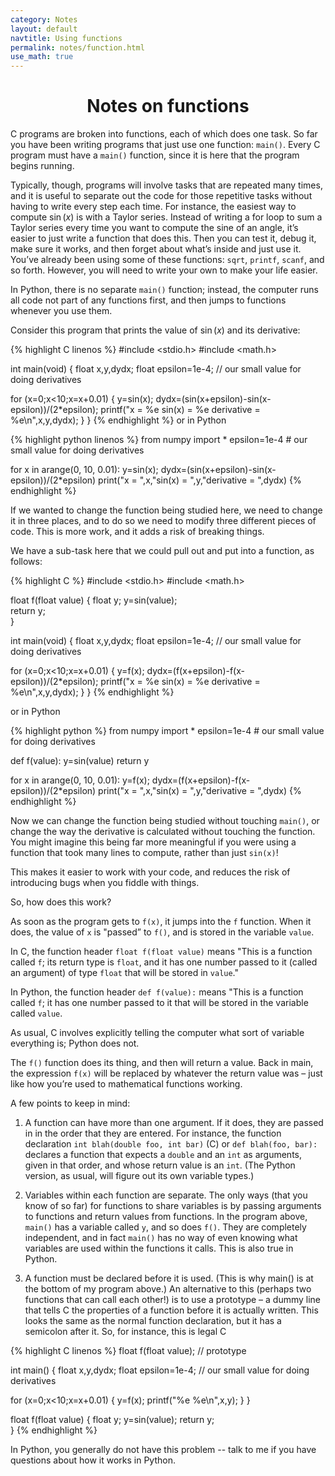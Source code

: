 ```yaml
---
category: Notes
layout: default
navtitle: Using functions 
permalink: notes/function.html
use_math: true
---
```


<center><h1>Notes on functions</h1></center>

C programs are broken into functions, each of which does one task. So far you have been writing programs
that just use one function: `main()`. Every C program must have a `main()` function, since it is here that the
program begins running.


Typically, though, programs will involve tasks that are repeated many times, and it is useful to separate
out the code for those repetitive tasks without having to write every step each time. For instance, the easiest
way to compute $\sin(x)$ is with a Taylor series. Instead of writing a for loop to sum a Taylor series every
time you want to compute the sine of an angle, it’s easier to just write a function that does this. Then you
can test it, debug it, make sure it works, and then forget about what’s inside and just use it.
You’ve already been using some of these functions: `sqrt`, `printf`, `scanf`, and so forth. However, you will
need to write your own to make your life easier.

In Python, there is no separate `main()` function; instead, the computer runs all code not part of any functions
first, and then jumps to functions whenever you use them. 

Consider this program that prints the value of $\sin(x)$ and its derivative:

{% highlight C linenos %}
#include <stdio.h>
#include <math.h>

int main(void)
{
  float x,y,dydx;
  float epsilon=1e-4; // our small value for doing derivatives

  for (x=0;x<10;x=x+0.01)
  {
    y=sin(x);
    dydx=(sin(x+epsilon)-sin(x-epsilon))/(2*epsilon);
    printf("x = %e     sin(x) = %e    derivative = %e\n",x,y,dydx);
  }
}
{% endhighlight %}
or in Python

{% highlight python linenos %}
from numpy import *
epsilon=1e-4 # our small value for doing derivatives

for x in arange(0, 10, 0.01):
    y=sin(x);
    dydx=(sin(x+epsilon)-sin(x-epsilon))/(2*epsilon)
    print("x = ",x,"sin(x) = ",y,"derivative = ",dydx)
{% endhighlight %}

If we wanted to change the function being studied here, we need to change it in three places, and to do so we need to
modify three different pieces of code. This is more work, and it adds a risk of breaking things.

We have a sub-task here that we could pull out and put into a function, as follows:

{% highlight C %}
#include <stdio.h>
#include <math.h>
 
float f(float value)
{
  float y;
  y=sin(value);  
  return y;  
}

int main(void)
{
  float x,y,dydx;
  float epsilon=1e-4; // our small value for doing derivatives

  for (x=0;x<10;x=x+0.01)
  {
    y=f(x);
    dydx=(f(x+epsilon)-f(x-epsilon))/(2*epsilon);
    printf("x = %e     sin(x) = %e    derivative = %e\n",x,y,dydx);
  }
}
{% endhighlight %}

or in Python

{% highlight python %}
from numpy import *
epsilon=1e-4 # our small value for doing derivatives

def f(value):
  y=sin(value)
  return y

for x in arange(0, 10, 0.01):
    y=f(x);
    dydx=(f(x+epsilon)-f(x-epsilon))/(2*epsilon)
    print("x = ",x,"sin(x) = ",y,"derivative = ",dydx)
{% endhighlight %}


Now we can change the function being studied without touching `main()`, or change the way the derivative is calculated without touching the function.
You might imagine this being far more meaningful if you were using a function that took many lines to compute, rather than just `sin(x)`!

This makes it easier to work with your code, and reduces the risk of introducing bugs when you fiddle with things.

So, how does this work?

As soon as the program gets to `f(x)`, it jumps into the `f` function.
When it does, the value of `x` is "passed” to `f()`, and is stored in the variable `value`. 

In C, the function header
`float f(float value)` means "This is a function called `f`; its return type is `float`, and it has one number
passed to it (called an argument) of type `float` that will be stored in `value`."

In Python, the function header `def f(value):` means "This is a function called `f`; it has one number passed to it 
that will be stored in the variable called `value`. 

As usual, C involves explicitly telling the computer what sort of variable everything is; Python does not.

The `f()` function does its thing, and then will return a value. Back in main, the expression
`f(x)` will be replaced by whatever the return value was – just like how you’re used to mathematical
functions working.

A few points to keep in mind:

1. A function can have more than one argument. If it does, they are passed in in the order that they are
entered. For instance, the function declaration `int blah(double foo, int bar)` (C) or `def blah(foo, bar):` 
declares a function that expects a `double` and an `int` as arguments, given in that order, and whose return value is an `int`. 
(The Python version, as usual, will figure out its own variable types.)

2. Variables within each function are separate. The only ways (that you know of so far) for functions to
share variables is by passing arguments to functions and return values from functions. In the program
above, `main()` has a variable called `y`, and so does `f()`. They are completely independent, and in
fact `main()` has no way of even knowing what variables are used within the functions it calls. This is 
also true in Python.

3. A function must be declared before it is used. (This is why main() is at the bottom of my program
above.) An alternative to this (perhaps two functions that can call each other!) is to use a prototype
– a dummy line that tells C the properties of a function before it is actually written. This looks the
same as the normal function declaration, but it has a semicolon after it. So, for instance, this is legal C

{% highlight C linenos %}
float f(float value); // prototype

int main()
{
  float x,y,dydx;
  float epsilon=1e-4; // our small value for doing derivatives

  for (x=0;x<10;x=x+0.01)
  {
    y=f(x);
    printf("%e %e\n",x,y);
  }
}

float f(float value)
{
  float y;
  y=sin(value);
  return y;     
}
{% endhighlight %}

In Python, you generally do not have this problem -- talk to me if you have questions about how it works in Python.
